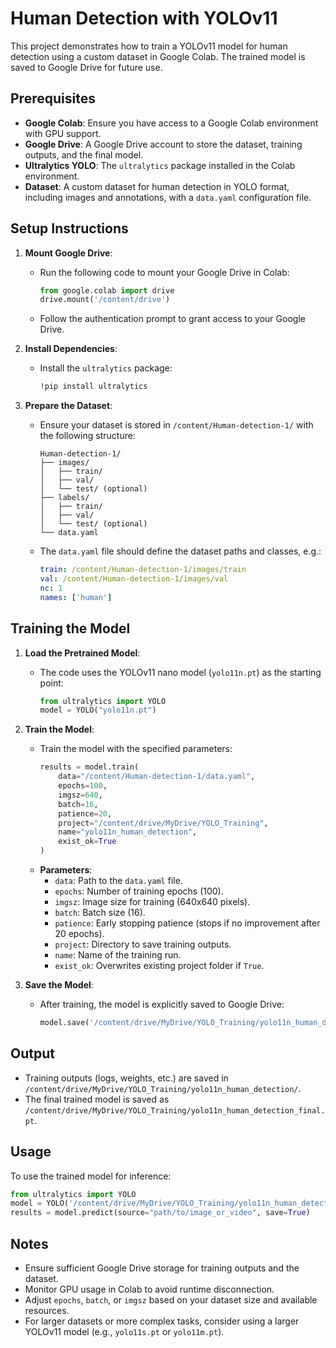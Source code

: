 # Human Detection with YOLOv11

This project demonstrates how to train a YOLOv11 model for human detection using a custom dataset in Google Colab. The trained model is saved to Google Drive for future use.

## Prerequisites

- **Google Colab**: Ensure you have access to a Google Colab environment with GPU support.
- **Google Drive**: A Google Drive account to store the dataset, training outputs, and the final model.
- **Ultralytics YOLO**: The `ultralytics` package installed in the Colab environment.
- **Dataset**: A custom dataset for human detection in YOLO format, including images and annotations, with a `data.yaml` configuration file.

## Setup Instructions

1. **Mount Google Drive**:
   - Run the following code to mount your Google Drive in Colab:
     ```python
     from google.colab import drive
     drive.mount('/content/drive')
     ```
   - Follow the authentication prompt to grant access to your Google Drive.

2. **Install Dependencies**:
   - Install the `ultralytics` package:
     ```bash
     !pip install ultralytics
     ```

3. **Prepare the Dataset**:
   - Ensure your dataset is stored in `/content/Human-detection-1/` with the following structure:
     ```
     Human-detection-1/
     ├── images/
     │   ├── train/
     │   ├── val/
     │   └── test/ (optional)
     ├── labels/
     │   ├── train/
     │   ├── val/
     │   └── test/ (optional)
     └── data.yaml
     ```
   - The `data.yaml` file should define the dataset paths and classes, e.g.:
     ```yaml
     train: /content/Human-detection-1/images/train
     val: /content/Human-detection-1/images/val
     nc: 1
     names: ['human']
     ```

## Training the Model

1. **Load the Pretrained Model**:
   - The code uses the YOLOv11 nano model (`yolo11n.pt`) as the starting point:
     ```python
     from ultralytics import YOLO
     model = YOLO("yolo11n.pt")
     ```

2. **Train the Model**:
   - Train the model with the specified parameters:
     ```python
     results = model.train(
         data="/content/Human-detection-1/data.yaml",
         epochs=100,
         imgsz=640,
         batch=16,
         patience=20,
         project="/content/drive/MyDrive/YOLO_Training",
         name="yolo11n_human_detection",
         exist_ok=True
     )
     ```
   - **Parameters**:
     - `data`: Path to the `data.yaml` file.
     - `epochs`: Number of training epochs (100).
     - `imgsz`: Image size for training (640x640 pixels).
     - `batch`: Batch size (16).
     - `patience`: Early stopping patience (stops if no improvement after 20 epochs).
     - `project`: Directory to save training outputs.
     - `name`: Name of the training run.
     - `exist_ok`: Overwrites existing project folder if `True`.

3. **Save the Model**:
   - After training, the model is explicitly saved to Google Drive:
     ```python
     model.save('/content/drive/MyDrive/YOLO_Training/yolo11n_human_detection_final.pt')
     ```

## Output

- Training outputs (logs, weights, etc.) are saved in `/content/drive/MyDrive/YOLO_Training/yolo11n_human_detection/`.
- The final trained model is saved as `/content/drive/MyDrive/YOLO_Training/yolo11n_human_detection_final.pt`.

## Usage

To use the trained model for inference:
```python
from ultralytics import YOLO
model = YOLO('/content/drive/MyDrive/YOLO_Training/yolo11n_human_detection_final.pt')
results = model.predict(source="path/to/image_or_video", save=True)
```

## Notes

- Ensure sufficient Google Drive storage for training outputs and the dataset.
- Monitor GPU usage in Colab to avoid runtime disconnection.
- Adjust `epochs`, `batch`, or `imgsz` based on your dataset size and available resources.
- For larger datasets or more complex tasks, consider using a larger YOLOv11 model (e.g., `yolo11s.pt` or `yolo11m.pt`).
```
